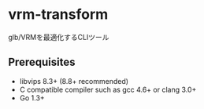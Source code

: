 # vrm-transform

glb/VRMを最適化するCLIツール

## Prerequisites

- libvips 8.3+ (8.8+ recommended)
- C compatible compiler such as gcc 4.6+ or clang 3.0+
- Go 1.3+

